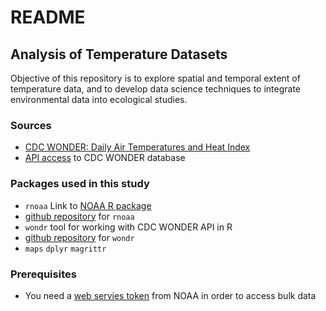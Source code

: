README
================

Analysis of Temperature Datasets
--------------------------------

Objective of this repository is to explore spatial and temporal extent of temperature data, and to develop data science techniques to integrate environmental data into ecological studies.

### Sources

-   [CDC WONDER: Daily Air Temperatures and Heat Index](http://wonder.cdc.gov/nasa-nldas.html)
-   [API access](https://wonder.cdc.gov/wonder/help/WONDER-API.html) to CDC WONDER database

### Packages used in this study

-   `rnoaa` Link to [NOAA R package](https://ropensci.org/blog/2014/03/13/rnoaa/)
-   [github repository](https://github.com/ropensci/rnoaa) for `rnoaa`
-   `wondr` tool for working with CDC WONDER API in R
-   [github repository](https://github.com/hrbrmstr/wondr) for `wondr`
-   `maps` `dplyr` `magrittr`

### Prerequisites

-   You need a [web servies token](https://www.ncdc.noaa.gov/cdo-web/token) from NOAA in order to access bulk data
